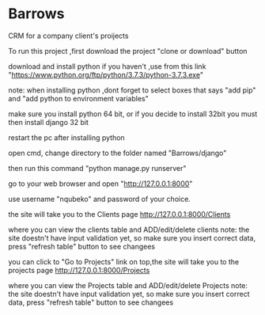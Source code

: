 # Barrows
CRM for a company client's proijects


To run this project ,first download the project "clone or download" button

download and install python if you haven't ,use from this link "https://www.python.org/ftp/python/3.7.3/python-3.7.3.exe"

note: when installing python ,dont forget to select boxes that says "add pip" and "add python to environment variables"

make sure you install python 64 bit, or if you decide to install 32bit you must then install django 32 bit

restart the pc after installing python

open cmd, change directory to the folder named "Barrows/django"

then run this command "python manage.py runserver"

go to your web browser and open "http://127.0.0.1:8000"

use username "nqubeko" and password of your choice.

the site will take you to the Clients page http://127.0.0.1:8000/Clients

where you can view the clients table and ADD/edit/delete clients
note: the site doestn't have input validation yet, so make sure you insert correct data, press "refresh table" button to see changees

you can click to "Go to Projects" link on top,the site will take you to the projects page http://127.0.0.1:8000/Projects

where you can view the Projects table and ADD/edit/delete Projects
note: the site doestn't have input validation yet, so make sure you insert correct data, press "refresh table" button to see changees
